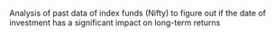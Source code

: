 Analysis of past data of index funds (Nifty) to figure out if the date of investment has a significant impact on long-term returns
